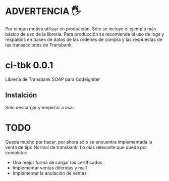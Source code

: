# ADVERTENCIA  🖐
Por ningún motivo utilizar en producción. Sólo se incluye el ejemplo más básico de uso de la librería.
Para producción se recomienda el uso de logs y respaldos en bases de datos de las ordenes de compra
y las respuestas de las transacciones de Transbank.

# ci-tbk 0.0.1
Librería de Transbank SOAP para Codeigniter 

## Instalción
Solo descargar y empezar a usar.



# TODO
Queda mucho por hacer, por ahora sólo se encuentra implementada la venta de tipo Normal de transbank!
Lo más relevante que queda por completar:
- Una mejor forma de cargar los certificados
- Implementar ventas diferidas y mall
- Implementar la anulación de ventas



